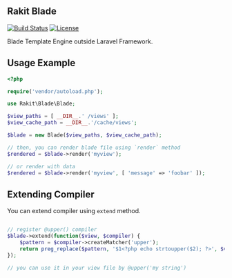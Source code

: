 Rakit Blade
--------------

[![Build Status](https://img.shields.io/travis/rakit/blade.svg?style=flat-square)](https://travis-ci.org/rakit/blade)
[![License](http://img.shields.io/:license-mit-blue.svg?style=flat-square)](http://doge.mit-license.org)

Blade Template Engine outside Laravel Framework.

## Usage Example 

```php
<?php

require('vendor/autoload.php');

use Rakit\Blade\Blade;

$view_paths = [ __DIR__.' /views' ];
$view_cache_path = __DIR__.'/cache/views';

$blade = new Blade($view_paths, $view_cache_path);

// then, you can render blade file using `render` method
$rendered = $blade->render('myview');

// or render with data
$rendered = $blade->render('myview', [ 'message' => 'foobar' ]);

```

## Extending Compiler

You can extend compiler using `extend` method. 

```php

// register @upper() compiler 
$blade->extend(function($view, $compiler) {
    $pattern = $compiler->createMatcher('upper');
    return preg_replace($pattern, '$1<?php echo strtoupper($2); ?>', $view);
});

// you can use it in your view file by @upper('my string')

```

